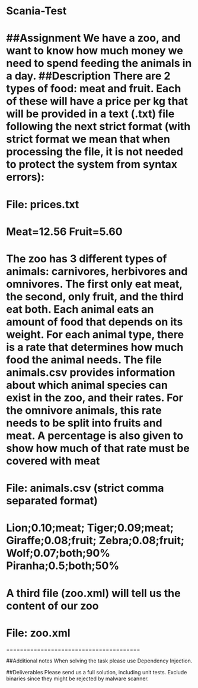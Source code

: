 # Scania-Test

##Assignment
We have a zoo, and want to know how much money we need to spend feeding the animals in
a day.
##Description
There are 2 types of food: meat and fruit.
Each of these will have a price per kg that will be provided in a text (.txt) file following the
next strict format (with strict format we mean that when processing the file, it is not needed
to protect the system from syntax errors):
=======================================
File: prices.txt
=======================================
Meat=12.56
Fruit=5.60
=======================================
The zoo has 3 different types of animals: carnivores, herbivores and omnivores. The first
only eat meat, the second, only fruit, and the third eat both.
Each animal eats an amount of food that depends on its weight. For each animal type, there
is a rate that determines how much food the animal needs.
The file animals.csv provides information about which animal species can exist in the zoo,
and their rates.
For the omnivore animals, this rate needs to be split into fruits and meat. A percentage is also
given to show how much of that rate must be covered with meat
=======================================
File: animals.csv (strict comma separated format)
=======================================
Lion;0.10;meat;
Tiger;0.09;meat;
Giraffe;0.08;fruit;
Zebra;0.08;fruit;
Wolf;0.07;both;90%
Piranha;0.5;both;50%
=======================================
A third file (zoo.xml) will tell us the content of our zoo
=======================================
File: zoo.xml
=======================================
<Zoo>
<Lions>
<Lion name='Simba' kg='160'/>
<Lion name='Nala' kg='172'/>

<Lion name='Mufasa' kg='190'/>
</Lions>
<Giraffes>
<Giraffe name='Hanna' kg='200'/>
<Giraffe name='Anna' kg='202'/>
<Giraffe name='Susanna' kg='199'/>
</Giraffes>
<Tigers>
<Tiger name='Dante' kg='150'/>
<Tiger name='Asimov' kg='142'/>
<Tiger name='Tolkien' kg='139'/>
</Tigers>
<Zebras>
<Zebra name='Chip' kg='100'/>
<Zebra name='Dale' kg='62'/>
</Zebras>
<Wolves>
<Wolf name='Pin' kg='78'/>
<Wolf name='Pon' kg='69'/>
</Wolves>
<Piranhas>
<Piranha name='Anastasia' kg='0.5'/>
</Piranhas>
</Zoo>
=======================================

##Additional notes
When solving the task please use Dependency Injection.

##Deliverables
Please send us a full solution, including unit tests. Exclude binaries since they might be
rejected by malware scanner.
